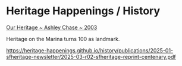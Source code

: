 # Heritage Happenings / History

[Our Heritage ~ Ashley Chase ~ 2003]( https://heritage-happenings.github.io/history/2003-chase-our-heritage/2003-chase-our-heritage.pdf)


Heritage on the Marina turns 100 as landmark. 

https://heritage-happenings.github.io/history/publications/2025-01-sfheritage-newsletter/2025-03-r02-sfheritage-reprint-centenary.pdf

